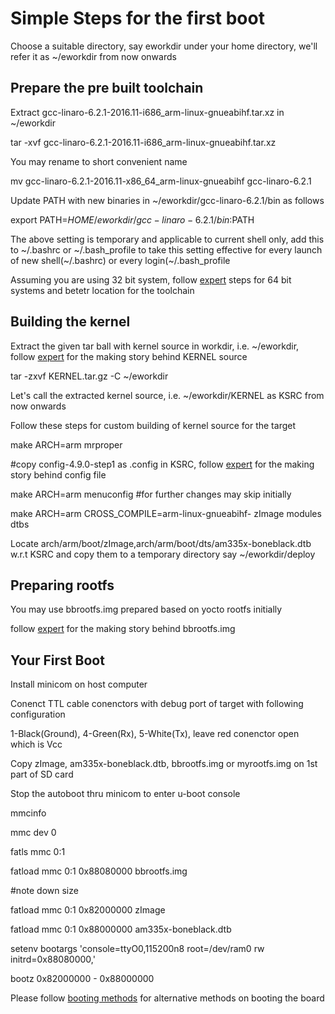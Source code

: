 # Simple Steps for the first boot

Choose a suitable directory, say eworkdir under your home directory, we'll refer it as ~/eworkdir from now onwards

## Prepare the pre built toolchain

Extract gcc-linaro-6.2.1-2016.11-i686_arm-linux-gnueabihf.tar.xz in ~/eworkdir

tar -xvf gcc-linaro-6.2.1-2016.11-i686_arm-linux-gnueabihf.tar.xz

You may rename to short convenient name

mv gcc-linaro-6.2.1-2016.11-x86_64_arm-linux-gnueabihf gcc-linaro-6.2.1

Update PATH with new binaries in ~/eworkdir/gcc-linaro-6.2.1/bin as follows

export PATH=$HOME/eworkdir/gcc-linaro-6.2.1/bin:$PATH

The above setting is temporary and applicable to current shell only, add this to ~/.bashrc or ~/.bash_profile to take
this setting effective for every launch of new shell(~/.bashrc) or every login(~/.bash_profile

Assuming you are using 32 bit system, follow [expert](expert.md) steps for 64 bit systems and betetr location for the toolchain

## Building the kernel

Extract the given tar ball with kernel source in workdir, i.e. ~/eworkdir, follow [expert](expert.md) for the making story behind KERNEL source

tar -zxvf KERNEL.tar.gz -C ~/eworkdir

Let's call the extracted kernel source, i.e. ~/eworkdir/KERNEL as KSRC from now onwards

Follow these steps for custom building of kernel source for the target

make ARCH=arm mrproper

#copy config-4.9.0-step1 as .config in KSRC, follow [expert](expert.md) for the making story behind config file

make ARCH=arm menuconfig   #for further changes may skip initially

make ARCH=arm CROSS_COMPILE=arm-linux-gnueabihf- zImage modules dtbs

Locate arch/arm/boot/zImage,arch/arm/boot/dts/am335x-boneblack.dtb w.r.t KSRC and copy them to a temporary directory say ~/eworkdir/deploy

## Preparing rootfs

You may use bbrootfs.img prepared based on yocto rootfs  initially 

follow [expert](expert.md) for the making story behind bbrootfs.img

## Your First Boot

Install minicom on host computer

Conenct TTL cable conenctors with debug port of target with following configuration

1-Black(Ground), 4-Green(Rx), 5-White(Tx), leave red conenctor open which is Vcc

Copy zImage, am335x-boneblack.dtb, bbrootfs.img or myrootfs.img on 1st part of SD card

Stop the autoboot thru minicom to enter u-boot console

mmcinfo

mmc dev 0

fatls mmc 0:1

fatload mmc 0:1 0x88080000 bbrootfs.img

#note down size

fatload mmc 0:1 0x82000000 zImage

fatload mmc 0:1 0x88000000 am335x-boneblack.dtb

setenv bootargs 'console=ttyO0,115200n8 root=/dev/ram0 rw initrd=0x88080000,<size>'

bootz 0x82000000 - 0x88000000

Please follow [booting methods](booting-methods.md) for alternative methods on booting the board

